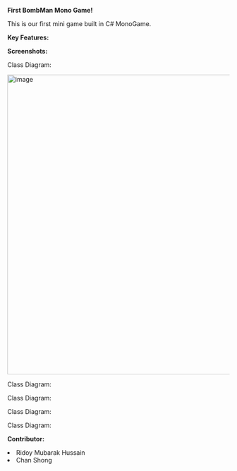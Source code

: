 <p><b>First BombMan Mono Game!</b></p>
<p>This is our first mini game built in C# MonoGame. </p>

<p><b>Key Features:</b></p>


<p><b>Screenshots:</b></p>
<p>Class Diagram:</p>
<img width="680" alt="image" src="https://github.com/user-attachments/assets/0634a835-3b70-4aca-92a3-d9eafae6f1e6">

<p>Class Diagram:</p>


<p>Class Diagram:</p>


<p>Class Diagram:</p>



<p>Class Diagram:</p>


<p><b>Contributor:</b></p>
<li>Ridoy Mubarak Hussain</li>
<li>Chan Shong</li>
